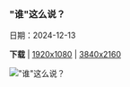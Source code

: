 ### "谁"这么说？

日期：2024-12-13

**下载**  |  [1920x1080](https://cn.bing.com/th?id=OHR.NorthernHawkOwl_ZH-CN8408027305_1920x1080.jpg)  |  [3840x2160](https://cn.bing.com/th?id=OHR.NorthernHawkOwl_ZH-CN8408027305_UHD.jpg)

!["谁"这么说？](https://cn.bing.com/th?id=OHR.NorthernHawkOwl_ZH-CN8408027305_1920x1080.jpg "猛鸮，加拿大 (© pchoui/Getty Images)")


